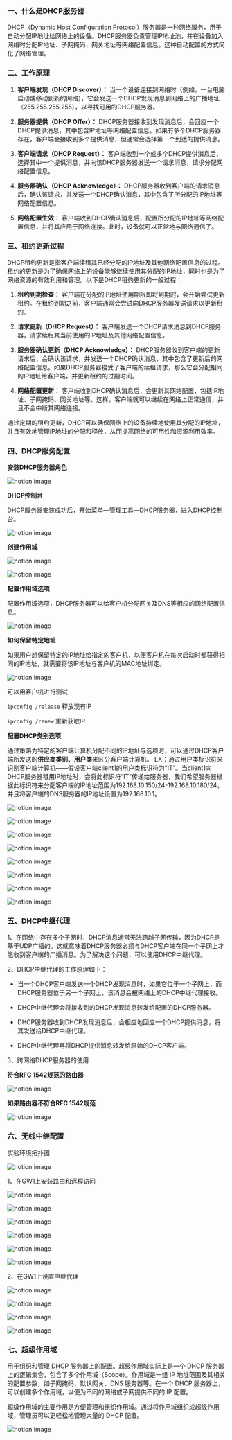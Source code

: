 

### 一、什么是DHCP服务器

DHCP（Dynamic Host Configuration Protocol）服务器是一种网络服务，用于自动分配IP地址给网络上的设备。DHCP服务器负责管理IP地址池，并在设备加入网络时分配IP地址、子网掩码、网关地址等网络配置信息。这种自动配置的方式简化了网络管理。

### 二、工作原理

1. **客户端发现（DHCP Discover）：** 当一个设备连接到网络时（例如，一台电脑启动或移动到新的网络），它会发送一个DHCP发现消息到网络上的广播地址（255.255.255.255），以寻找可用的DHCP服务器。

1. **服务器提供（DHCP Offer）：** DHCP服务器接收到发现消息后，会回应一个DHCP提供消息，其中包含IP地址等网络配置信息。如果有多个DHCP服务器存在，客户端会接收到多个提供消息，但通常会选择第一个到达的提供消息。

1. **客户端请求（DHCP Request）：** 客户端收到一个或多个DHCP提供消息后，选择其中一个提供消息，并向该DHCP服务器发送一个请求消息，请求分配网络配置信息。

1. **服务器确认（DHCP Acknowledge）：** DHCP服务器收到客户端的请求消息后，确认该请求，并发送一个DHCP确认消息，其中包含了所分配的IP地址等网络配置信息。

1. **网络配置生效：** 客户端收到DHCP确认消息后，配置所分配的IP地址等网络配置信息，并将其应用于网络连接。此时，设备就可以正常地与网络通信了。

### 三、租约更新过程

DHCP租约更新是指客户端续租其已经分配的IP地址及其他网络配置信息的过程。租约的更新是为了确保网络上的设备能够继续使用其分配的IP地址，同时也是为了网络资源的有效利用和管理。以下是DHCP租约更新的一般过程：

1. **租约到期检查：** 客户端在分配的IP地址使用期限即将到期时，会开始尝试更新租约。在租约到期之前，客户端通常会尝试向DHCP服务器发送请求以更新租约。

1. **请求更新（DHCP Request）：** 客户端发送一个DHCP请求消息到DHCP服务器，请求续租其当前使用的IP地址及其他网络配置信息。

1. **服务器确认更新（DHCP Acknowledge）：** DHCP服务器收到客户端的更新请求后，会确认该请求，并发送一个DHCP确认消息，其中包含了更新后的网络配置信息。如果DHCP服务器接受了客户端的续租请求，那么它会分配相同的IP地址给客户端，并更新租约的过期时间。

1. **网络配置更新：** 客户端收到DHCP确认消息后，会更新其网络配置，包括IP地址、子网掩码、网关地址等。这样，客户端就可以继续在网络上正常通信，并且不会中断其网络连接。

通过定期的租约更新，DHCP可以确保网络上的设备持续地使用其分配的IP地址，并且有效地管理IP地址的分配和释放，从而提高网络的可用性和资源利用效率。

### 四、DHCP服务配置

**安装DHCP服务器角色**

![notion image](https://www.notion.so/image/https%3A%2F%2Fprod-files-secure.s3.us-west-2.amazonaws.com%2F06074db3-42fc-4a83-b0ba-a5bba23b02a5%2F9910699e-9863-4de4-9801-16b1acc08b45%2FUntitled.png?table=block&id=11334dd3-90dd-463c-855b-e0115da2aff6&t=11334dd3-90dd-463c-855b-e0115da2aff6&width=432&cache=v2)

**DHCP控制台**

DHCP服务器安装成功后，开始菜单—管理工具—DHCP服务器，进入DHCP控制台。

![notion image](https://www.notion.so/image/https%3A%2F%2Fprod-files-secure.s3.us-west-2.amazonaws.com%2F06074db3-42fc-4a83-b0ba-a5bba23b02a5%2Fec28fe76-5385-4902-9770-251937e555b1%2FUntitled.png?table=block&id=d2fb8103-33b9-4740-86cc-012fe26cf685&t=d2fb8103-33b9-4740-86cc-012fe26cf685&width=432&cache=v2)

**创建作用域**

![notion image](https://www.notion.so/image/https%3A%2F%2Fprod-files-secure.s3.us-west-2.amazonaws.com%2F06074db3-42fc-4a83-b0ba-a5bba23b02a5%2F40ddfff1-0106-4124-9807-4e47704a1b71%2FUntitled.png?table=block&id=4cb5e6f4-4fb9-4511-ac11-15e4fc31d2b6&t=4cb5e6f4-4fb9-4511-ac11-15e4fc31d2b6&width=432&cache=v2)

![notion image](https://www.notion.so/image/https%3A%2F%2Fprod-files-secure.s3.us-west-2.amazonaws.com%2F06074db3-42fc-4a83-b0ba-a5bba23b02a5%2F6925bd5c-91ff-4201-a46b-8c8a9a05aedf%2FUntitled.png?table=block&id=9b94ba21-905c-4eba-aa99-89e781af6d58&t=9b94ba21-905c-4eba-aa99-89e781af6d58&width=432&cache=v2)

**配置作用域选项**

配置作用域选项，DHCP服务器可以给客户机分配网关及DNS等相应的网络配置信息。

![notion image](https://www.notion.so/image/https%3A%2F%2Fprod-files-secure.s3.us-west-2.amazonaws.com%2F06074db3-42fc-4a83-b0ba-a5bba23b02a5%2F4b8a1622-406a-4f43-896f-9ef682f48e7b%2FUntitled.png?table=block&id=9f5c9f62-60ff-4f48-bf41-12550ada287b&t=9f5c9f62-60ff-4f48-bf41-12550ada287b&width=432&cache=v2)

**如何保留特定地址**

如果用户想保留特定的IP地址给指定的客户机，以便客户机在每次启动时都获得相同的IP地址，就需要将该IP地址与客户机的MAC地址绑定。

![notion image](https://www.notion.so/image/https%3A%2F%2Fprod-files-secure.s3.us-west-2.amazonaws.com%2F06074db3-42fc-4a83-b0ba-a5bba23b02a5%2F5fcedfed-7367-4e56-a587-e4c90e9e8609%2FUntitled.png?table=block&id=137ef5b9-b89e-4180-a987-791a5e6c1701&t=137ef5b9-b89e-4180-a987-791a5e6c1701&width=432&cache=v2)

可以用客户机进行测试

`ipconfig /release` 释放现有IP

`ipconfig /renew` 重新获取IP

**配置DHCP类别选项**

通过策略为特定的客户端计算机分配不同的IP地址与选项时，可以通过DHCP客户端所发送的**供应商类别、用户类**来区分客户端计算机。 EX：通过用户类标识符来识别客户端计算机——假设客户端client1的用户类标识符为“IT”。当client1向DHCP服务器租用IP地址时，会将此标识符“IT”传递给服务器，我们希望服务器根据此标识符来分配客户端的IP地址范围为192.168.10.150/24-192.168.10.180/24，并且将客户端的DNS服务器的IP地址设置为192.168.10.1。

![notion image](https://www.notion.so/image/https%3A%2F%2Fprod-files-secure.s3.us-west-2.amazonaws.com%2F06074db3-42fc-4a83-b0ba-a5bba23b02a5%2F7999a32f-76a9-425c-b6b3-7f92a9cb23ae%2FUntitled.png?table=block&id=7ee62af8-bacd-4344-aca1-73d97b0a71ad&t=7ee62af8-bacd-4344-aca1-73d97b0a71ad&width=432&cache=v2)

![notion image](https://www.notion.so/image/https%3A%2F%2Fprod-files-secure.s3.us-west-2.amazonaws.com%2F06074db3-42fc-4a83-b0ba-a5bba23b02a5%2F68573912-5380-47f4-b8f3-74816c28e9d8%2FUntitled.png?table=block&id=969d97d7-1aab-4917-a027-af4007ee1df6&t=969d97d7-1aab-4917-a027-af4007ee1df6&width=480&cache=v2)

![notion image](https://www.notion.so/image/https%3A%2F%2Fprod-files-secure.s3.us-west-2.amazonaws.com%2F06074db3-42fc-4a83-b0ba-a5bba23b02a5%2F7c7a3204-21f3-49f6-94b8-76bf2a9cdb59%2FUntitled.png?table=block&id=d6c4d839-2231-4e31-8f90-fbd6d1d6208a&t=d6c4d839-2231-4e31-8f90-fbd6d1d6208a&width=480&cache=v2)

![notion image](https://www.notion.so/image/https%3A%2F%2Fprod-files-secure.s3.us-west-2.amazonaws.com%2F06074db3-42fc-4a83-b0ba-a5bba23b02a5%2F26354a1e-85c5-45a2-b08e-4911db589520%2FUntitled.png?table=block&id=3811eee1-2386-4494-be88-678b5d31dca3&t=3811eee1-2386-4494-be88-678b5d31dca3&width=480&cache=v2)

![notion image](https://www.notion.so/image/https%3A%2F%2Fprod-files-secure.s3.us-west-2.amazonaws.com%2F06074db3-42fc-4a83-b0ba-a5bba23b02a5%2F18a7c00b-e8bc-4814-ac7c-3c9110f2518c%2FUntitled.png?table=block&id=000938f7-b56b-4601-9cc9-fc1bb4e9d70d&t=000938f7-b56b-4601-9cc9-fc1bb4e9d70d&width=480&cache=v2)

![notion image](https://www.notion.so/image/https%3A%2F%2Fprod-files-secure.s3.us-west-2.amazonaws.com%2F06074db3-42fc-4a83-b0ba-a5bba23b02a5%2F64df04cb-d195-4d34-b124-c3a6f1663e31%2FUntitled.png?table=block&id=107b82a3-0c6c-46e1-8dfe-3e16500cf6ed&t=107b82a3-0c6c-46e1-8dfe-3e16500cf6ed&width=480&cache=v2)

![notion image](https://www.notion.so/image/https%3A%2F%2Fprod-files-secure.s3.us-west-2.amazonaws.com%2F06074db3-42fc-4a83-b0ba-a5bba23b02a5%2Fe49cbb13-ed24-43a6-a471-de0e313b8051%2FUntitled.png?table=block&id=629887f6-7a94-43ba-9199-adaf3a9cacf6&t=629887f6-7a94-43ba-9199-adaf3a9cacf6&width=480&cache=v2)

![notion image](https://www.notion.so/image/https%3A%2F%2Fprod-files-secure.s3.us-west-2.amazonaws.com%2F06074db3-42fc-4a83-b0ba-a5bba23b02a5%2Fbaae6ddc-006c-47cc-a0a0-2839f0ccbdce%2FUntitled.png?table=block&id=88e46753-3b98-47d7-8f56-2bbb5e9cd942&t=88e46753-3b98-47d7-8f56-2bbb5e9cd942&width=480&cache=v2)

### 五、DHCP中继代理

1、在网络中存在多个子网时，DHCP消息通常无法跨越子网传输，因为DHCP是基于UDP广播的。这就意味着DHCP服务器必须与DHCP客户端在同一个子网上才能收到客户端的广播消息。为了解决这个问题，可以使用DHCP中继代理。

2、DHCP中继代理的工作原理如下：

- 当一个DHCP客户端发送一个DHCP发现消息时，如果它位于一个子网上，而DHCP服务器位于另一个子网上，该消息会被网络上的DHCP中继代理接收。

- DHCP中继代理会将接收到的DHCP发现消息转发给配置的DHCP服务器。

- DHCP服务器收到DHCP发现消息后，会相应地回应一个DHCP提供消息，将其发送给DHCP中继代理。

- DHCP中继代理再将DHCP提供消息转发给原始的DHCP客户端。

3、跨网络DHCP服务器的使用

**符合RFC 1542规范的路由器** 

![notion image](https://www.notion.so/image/https%3A%2F%2Fprod-files-secure.s3.us-west-2.amazonaws.com%2F06074db3-42fc-4a83-b0ba-a5bba23b02a5%2F0c3fdf33-dc27-454f-b9a0-85b984eb29f2%2FUntitled.png?table=block&id=c29d1ef4-f567-4392-803e-bc5c9d3409a0&t=c29d1ef4-f567-4392-803e-bc5c9d3409a0&width=432&cache=v2)

**如果路由器不符合RFC 1542规范**

![notion image](https://www.notion.so/image/https%3A%2F%2Fprod-files-secure.s3.us-west-2.amazonaws.com%2F06074db3-42fc-4a83-b0ba-a5bba23b02a5%2F1911a731-7f5b-43d7-836f-339e845e2fd0%2FUntitled.png?table=block&id=9a1bb08f-bdae-408f-9046-6d8a749b60db&t=9a1bb08f-bdae-408f-9046-6d8a749b60db&width=432&cache=v2)

### 六、无线中继配置

实验环境拓扑图

![notion image](https://www.notion.so/image/https%3A%2F%2Fprod-files-secure.s3.us-west-2.amazonaws.com%2F06074db3-42fc-4a83-b0ba-a5bba23b02a5%2Ffec216c1-acc5-47c9-a959-1924924dae34%2FUntitled.png?table=block&id=db84c0ef-cc68-4789-891e-0f263945d350&t=db84c0ef-cc68-4789-891e-0f263945d350&width=480&cache=v2)

1、在GW1上安装路由和远程访问

![notion image](https://www.notion.so/image/https%3A%2F%2Fprod-files-secure.s3.us-west-2.amazonaws.com%2F06074db3-42fc-4a83-b0ba-a5bba23b02a5%2Feb08d778-5a74-4c07-a087-c5fb1aa43feb%2FUntitled.png?table=block&id=c555c668-b637-4c02-8197-7d0343f0dd0d&t=c555c668-b637-4c02-8197-7d0343f0dd0d&width=480&cache=v2)

![notion image](https://www.notion.so/image/https%3A%2F%2Fprod-files-secure.s3.us-west-2.amazonaws.com%2F06074db3-42fc-4a83-b0ba-a5bba23b02a5%2Fa1587584-4537-484e-bc69-6422c846847d%2FUntitled.png?table=block&id=647f4687-4b6a-4089-8f72-7fa307ea8e58&t=647f4687-4b6a-4089-8f72-7fa307ea8e58&width=480&cache=v2)

![notion image](https://www.notion.so/image/https%3A%2F%2Fprod-files-secure.s3.us-west-2.amazonaws.com%2F06074db3-42fc-4a83-b0ba-a5bba23b02a5%2F3c577a93-24c6-4694-8763-7a5e22cace6f%2FUntitled.png?table=block&id=381e6d74-8a62-4c9f-ade6-364c8ba03a65&t=381e6d74-8a62-4c9f-ade6-364c8ba03a65&width=480&cache=v2)

![notion image](https://www.notion.so/image/https%3A%2F%2Fprod-files-secure.s3.us-west-2.amazonaws.com%2F06074db3-42fc-4a83-b0ba-a5bba23b02a5%2F952909b3-4dcf-46e8-bf7f-64e49145e0a2%2FUntitled.png?table=block&id=c2939e06-fd8c-42a0-8e02-bde00ef59fad&t=c2939e06-fd8c-42a0-8e02-bde00ef59fad&width=480&cache=v2)

![notion image](https://www.notion.so/image/https%3A%2F%2Fprod-files-secure.s3.us-west-2.amazonaws.com%2F06074db3-42fc-4a83-b0ba-a5bba23b02a5%2F72fb5e1c-60b5-4a8f-93a0-a3a06603844c%2FUntitled.png?table=block&id=34201c5e-a8ba-4d8a-8e3c-e76254fab017&t=34201c5e-a8ba-4d8a-8e3c-e76254fab017&width=480&cache=v2)

![notion image](https://www.notion.so/image/https%3A%2F%2Fprod-files-secure.s3.us-west-2.amazonaws.com%2F06074db3-42fc-4a83-b0ba-a5bba23b02a5%2Fbda9d68f-c0ae-4198-91a2-a3574a960207%2FUntitled.png?table=block&id=47abc17f-ab62-4f84-8be4-1ab018288ebe&t=47abc17f-ab62-4f84-8be4-1ab018288ebe&width=480&cache=v2)

2、在GW1上设置中继代理

![notion image](https://www.notion.so/image/https%3A%2F%2Fprod-files-secure.s3.us-west-2.amazonaws.com%2F06074db3-42fc-4a83-b0ba-a5bba23b02a5%2Fb080ba6a-b0f0-48b6-983a-06d277ac58fe%2FUntitled.png?table=block&id=a44222ff-9876-48f1-bf18-fccef08c2faf&t=a44222ff-9876-48f1-bf18-fccef08c2faf&width=480&cache=v2)

![notion image](https://www.notion.so/image/https%3A%2F%2Fprod-files-secure.s3.us-west-2.amazonaws.com%2F06074db3-42fc-4a83-b0ba-a5bba23b02a5%2Fc6904981-b5e6-44e9-a59b-d96a815a0b45%2FUntitled.png?table=block&id=ef801289-9c05-48af-b211-2335162e76a5&t=ef801289-9c05-48af-b211-2335162e76a5&width=480&cache=v2)

![notion image](https://www.notion.so/image/https%3A%2F%2Fprod-files-secure.s3.us-west-2.amazonaws.com%2F06074db3-42fc-4a83-b0ba-a5bba23b02a5%2F7764af56-a260-4f2a-bcda-49ab5ce11394%2FUntitled.png?table=block&id=7ce81bfd-dce3-4464-87e5-56edd8382ceb&t=7ce81bfd-dce3-4464-87e5-56edd8382ceb&width=480&cache=v2)

![notion image](https://www.notion.so/image/https%3A%2F%2Fprod-files-secure.s3.us-west-2.amazonaws.com%2F06074db3-42fc-4a83-b0ba-a5bba23b02a5%2F3860d36d-2be9-4e78-9e3d-91ceaa88e379%2FUntitled.png?table=block&id=6c536736-51de-4af0-b97b-a5e16fc2b404&t=6c536736-51de-4af0-b97b-a5e16fc2b404&width=480&cache=v2)

 

### 七、超级作用域

用于组织和管理 DHCP 服务器上的配置。超级作用域实际上是一个 DHCP 服务器上的逻辑集合，包含了多个作用域（Scope）。作用域是一组 IP 地址范围及其相关的配置参数，如子网掩码、默认网关、DNS 服务器等。在一个 DHCP 服务器上，可以创建多个作用域，以便为不同的网络或子网提供不同的 IP 配置。

超级作用域的主要作用是方便管理和组织作用域。通过将作用域组织成超级作用域，管理员可以更轻松地管理大量的 DHCP 配置。

![notion image](https://www.notion.so/image/https%3A%2F%2Fprod-files-secure.s3.us-west-2.amazonaws.com%2F06074db3-42fc-4a83-b0ba-a5bba23b02a5%2F43a12ab5-0c3e-45b3-985e-fb62b871d31b%2Fimage.jpeg?table=block&id=964c2af2-9646-4847-aa18-6618dcebf360&t=964c2af2-9646-4847-aa18-6618dcebf360&width=796&cache=v2)